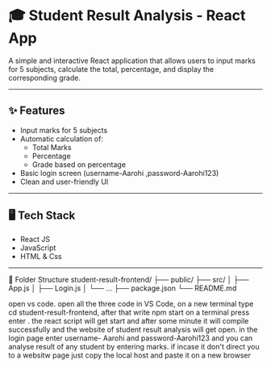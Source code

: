 # 🎓 Student Result Analysis - React App

A simple and interactive React application that allows users to input marks for 5 subjects, calculate the total, percentage, and display the corresponding grade.

---

## ✨ Features

- Input marks for 5 subjects
- Automatic calculation of:
  - Total Marks
  - Percentage
  - Grade based on percentage
- Basic login screen (username-Aarohi ,password-Aarohi123)
- Clean and user-friendly UI

---

## 🖥️ Tech Stack

- React JS
- JavaScript
- HTML & Css

---
📁 Folder Structure
student-result-frontend/
├── public/
├── src/
│   ├── App.js
│   ├── Login.js
│   └── ...
├── package.json
└── README.md

open vs code.
open all the three code in VS Code,
on a new terminal type cd student-result-frontend,
after that write npm start on a terminal press enter .
the react script will get start and after some minute it will compile successfully and the website of student result analysis will get open.
in the login page enter username- Aarohi and password-Aarohi123 and you can analyse result of any student by entering marks.
if incase it don't direct you to a websitw page just copy the local host and paste it on a new browser


